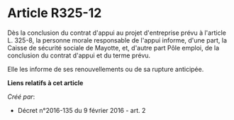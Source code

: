 # Article R325-12

Dès la conclusion du contrat d'appui au projet d'entreprise prévu à l'article L. 325-8, la personne morale responsable de
l'appui informe, d'une part, la Caisse de sécurité sociale de Mayotte, et, d'autre part Pôle emploi, de la conclusion du
contrat d'appui et du terme prévu. 

Elle les informe de ses renouvellements ou de sa rupture anticipée.

**Liens relatifs à cet article**

_Créé par_:

  - Décret n°2016-135 du 9 février 2016 - art. 2
